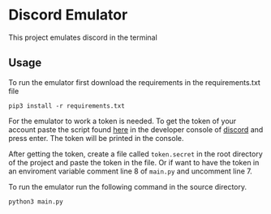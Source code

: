 # Discord Emulator
This project emulates discord in the terminal

## Usage
To run the emulator first download the requirements in the requirements.txt file
```shell
pip3 install -r requirements.txt
```

For the emulator to work a token is needed. To get the token of your account paste the script found [here](https://gist.githubusercontent.com/Nyx-177/75cde51fb450e1442dbabf5ed508d379/raw/f2bb5529ec81ac9cb92a22082b44bfcaab6bcc8d/Discord%2520Token.js) in the developer console of [discord](https://discord.com/app) and press enter. The token will be printed in the console.

After getting the token, create a file called `token.secret` in the root directory of the project and paste the token in the file. Or if want to have the token in an enviroment variable comment line 8 of `main.py` and uncomment line 7.

To run the emulator run the following command in the source directory.
```shell
python3 main.py
```